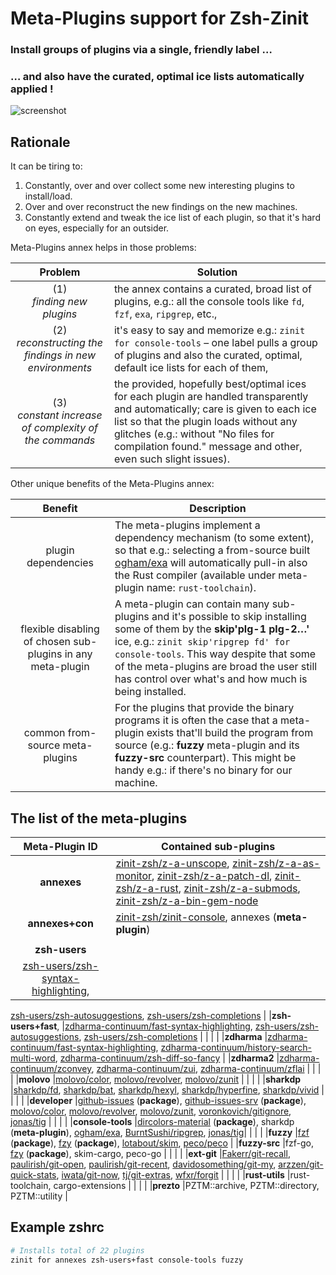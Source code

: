 # Meta-Plugins support for Zsh-Zinit

### **Install groups of plugins via a single, friendly label …**
### **… and also have the curated, optimal ice lists automatically applied !**

![screenshot](https://raw.githubusercontent.com/zinit-zsh/z-a-meta-plugins/master/images/fuzzy-mplg-ex.png)

## Rationale

It can be tiring to:
1. Constantly, over and over collect some new interesting plugins to install/load.
2. Over and over reconstruct the new findings on the new machines.
3. Constantly extend and tweak the ice list of each plugin, so that it's hard on
  eyes, especially for an outsider.

Meta-Plugins annex helps in those problems:

| Problem                   | Solution |
|:-------------------------:|----------|
| (1)<br/> *finding new plugins*                              | the annex contains a curated, broad list of plugins, e.g.: all the console tools like `fd`, `fzf`, `exa`, `ripgrep`, etc., |
| (2)<br/> *reconstructing the findings in new environments*     | it's easy to say and memorize e.g.: `zinit for console-tools` – one label pulls a group of plugins and also the curated, optimal, default ice lists for each of them, |
| (3)<br/> *constant increase of complexity of the commands*  | the provided, hopefully best/optimal ices for each plugin are handled transparently and automatically; care is given to each ice list so that the plugin loads without any glitches (e.g.: without "No files for compilation found." message and other, even such slight issues). |

Other unique benefits of the Meta-Plugins annex:

| Benefit                   | Description |
|:-------------------------:|-------------|
|plugin dependencies                                            | The meta-plugins implement a dependency mechanism (to some extent), so that e.g.: selecting a from-source built [ogham/exa](https://github.com/ogham/exa) will automatically pull-in also the Rust compiler (available under meta-plugin name: `rust-toolchain`). |
|flexible disabling of chosen sub-plugins in any meta-plugin    | A meta-plugin can contain many sub-plugins and it's possible to skip installing some of them by the **skip'plg-1 plg-2…'** ice, e.g.: `zinit skip'ripgrep fd' for console-tools`. This way despite that some of the meta-plugins are broad the user still has control over what's and how much is being installed.|
|common from-source meta-plugins                                | For the plugins that provide the binary programs it is often the case that a meta-plugin exists that'll build the program from source (e.g.: **fuzzy** meta-plugin and its **fuzzy-src** counterpart). This might be handy e.g.: if there's no binary for our machine. |

## The list of the meta-plugins

|Meta-Plugin ID     | Contained sub-plugins |
|:-----------------:|-----------------------|
|**annexes**        |[zinit-zsh/z-a-unscope](https://github.com/zinit-zsh/z-a-unscope), [zinit-zsh/z-a-as-monitor](https://github.com/zinit-zsh/z-a-as-monitor), [zinit-zsh/z-a-patch-dl](https://github.com/zinit-zsh/z-a-patch-dl), [zinit-zsh/z-a-rust](https://github.com/zinit-zsh/z-a-rust), [zinit-zsh/z-a-submods](https://github.com/zinit-zsh/z-a-submods), [zinit-zsh/z-a-bin-gem-node](https://github.com/zinit-zsh/z-a-bin-gem-node)                        | 
|**annexes+con**    |[zinit-zsh/zinit-console](https://github.com/zinit-zsh/zinit-console), annexes (**meta-plugin**)                 |
|                   |                                                 |
|**zsh-users**
|[zsh-users/zsh-syntax-highlighting](https://github.com/zsh-users/zsh-syntax-highlighting),
[zsh-users/zsh-autosuggestions](https://github.com/zsh-users/zsh-autosuggestions),
[zsh-users/zsh-completions](https://github.com/zsh-users/zsh-completions)
| |**zsh-users+fast**,
|[zdharma-continuum/fast-syntax-highlighting](https://github.com/zdharma-continuum/fast-syntax-highlighting),
[zsh-users/zsh-autosuggestions](https://github.com/zsh-users/zsh-autosuggestions),
[zsh-users/zsh-completions](https://github.com/zsh-users/zsh-completions)
| |                   |                                                 | |**zdharma**
|[zdharma-continuum/fast-syntax-highlighting](https://github.com/zdharma-continuum/fast-syntax-highlighting),
[zdharma-continuum/history-search-multi-word](https://github.com/zdharma-continuum/history-search-multi-word),
[zdharma-continuum/zsh-diff-so-fancy](https://github.com/zdharma-continuum/zsh-diff-so-fancy)
| |**zdharma2**
|[zdharma-continuum/zconvey](https://github.com/zdharma-continuum/zconvey),
[zdharma-continuum/zui](https://github.com/zdharma-continuum/zui),
[zdharma-continuum/zflai](https://github.com/zdharma-continuum/zflai)
| |                   |                                                 | |**molovo**
|[molovo/color](https://github.com/molovo/color),
[molovo/revolver](https://github.com/molovo/revolver),
[molovo/zunit](https://github.com/molovo/zunit)
| |                   |                                                 | |**sharkdp**
|[sharkdp/fd](https://github.com/sharkdp/fd),
[sharkdp/bat](https://github.com/sharkdp/bat),
[sharkdp/hexyl](https://github.com/sharkdp/hexyl),
[sharkdp/hyperfine](https://github.com/sharkdp/hyperfine),
[sharkdp/vivid](https://github.com/sharkdp/vivid)
| |                   |                                                 | |**developer**
|[github-issues](https://github.com/Zsh-Packages/github-issues) (**package**),
[github-issues-srv](https://github.com/Zsh-Packages/github-issues-srv)
(**package**), [molovo/color](https://github.com/molovo/color),
[molovo/revolver](https://github.com/molovo/revolver),
[molovo/zunit](https://github.com/molovo/zunit),
[voronkovich/gitignore](https://github.com/voronkovich/gitignore.plugin.zsh),
[jonas/tig](https://github.com/jonas/tig)
| |                   |                                                 | |**console-tools**
|[dircolors-material](https://github.com/Zsh-Packages/dircolors-material)
(**package**), sharkdp (**meta-plugin**),
[ogham/exa](https://github.com/ogham/exa),
[BurntSushi/ripgrep](https://github.com/BurntSushi/ripgrep),
[jonas/tig](https://github.com/jonas/tig)|
|                   |                                                 | |**fuzzy**
|[fzf](https://github.com/Zsh-Packages/fzf) (**package**),
[fzy](https://github.com/Zsh-Packages/fzy) (**package**),
[lotabout/skim](https://github.com/lotabout/skim),
[peco/peco](https://github.com/peco/peco)                  | |**fuzzy-src**
|fzf-go, [fzy](https://github.com/Zsh-Packages/fzy) (**package**), skim-cargo,
peco-go
| |                   |                                                 | |**ext-git**
|[Fakerr/git-recall](https://github.com/Fakerr/git-recall),
[paulirish/git-open](https://github.com/paulirish/git-open),
[paulirish/git-recent](https://github.com/paulirish/git-recent),
[davidosomething/git-my](https://github.com/davidosomething/git-my),
[arzzen/git-quick-stats](https://github.com/arzzen/git-quick-stats),
[iwata/git-now](https://github.com/iwata/git-now),
[tj/git-extras](https://github.com/tj/git-extras),
[wfxr/forgit](https://github.com/wfxr/forgit)
| |                   |                                                 | |**rust-utils**
|rust-toolchain, cargo-extensions
| |                   |                                                 | |**prezto**
|PZTM::archive, PZTM::directory, PZTM::utility      |

## Example zshrc

```zsh
# Installs total of 22 plugins
zinit for annexes zsh-users+fast console-tools fuzzy
```
<!-- vim:set ft=markdown tw=81 fo+=a1n autoindent: -->
